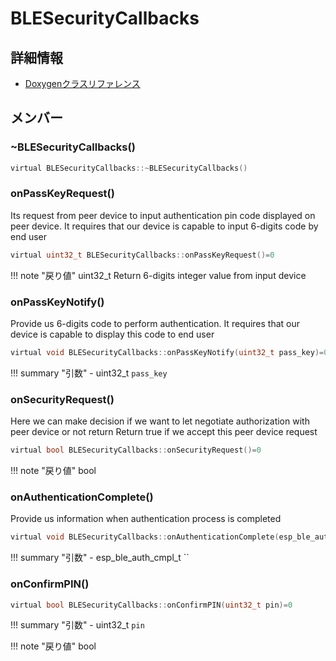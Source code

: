 # BLESecurityCallbacks



## 詳細情報

- [Doxygenクラスリファレンス](https://lang-ship.com/reference/ESP32/latest/class_b_l_e_security_callbacks.html)

## メンバー

### ~BLESecurityCallbacks()



```c
virtual BLESecurityCallbacks::~BLESecurityCallbacks()
```



### onPassKeyRequest()
Its request from peer device to input authentication pin code displayed on peer device. It requires that our device is capable to input 6-digits code by end user



```c
virtual uint32_t BLESecurityCallbacks::onPassKeyRequest()=0
```

!!! note "戻り値"
	uint32_t Return 6-digits integer value from input device 



### onPassKeyNotify()
Provide us 6-digits code to perform authentication. It requires that our device is capable to display this code to end user


```c
virtual void BLESecurityCallbacks::onPassKeyNotify(uint32_t pass_key)=0
```

!!! summary "引数"
	- uint32_t `pass_key` 



### onSecurityRequest()
Here we can make decision if we want to let negotiate authorization with peer device or not return Return true if we accept this peer device request


```c
virtual bool BLESecurityCallbacks::onSecurityRequest()=0
```

!!! note "戻り値"
	bool



### onAuthenticationComplete()


Provide us information when authentication process is completed 
```c
virtual void BLESecurityCallbacks::onAuthenticationComplete(esp_ble_auth_cmpl_t)=0
```

!!! summary "引数"
	- esp_ble_auth_cmpl_t `` 



### onConfirmPIN()



```c
virtual bool BLESecurityCallbacks::onConfirmPIN(uint32_t pin)=0
```

!!! summary "引数"
	- uint32_t `pin` 

!!! note "戻り値"
	bool



